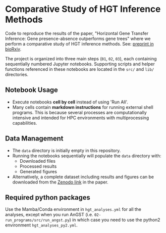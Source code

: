 # Comparative Study of HGT Inference Methods

Code to reproduce the results of the paper, "Horizontal Gene Transfer Inference: Gene presence-absence outperforms gene trees" where we perform a comparative study of HGT inference methods. See: [preprint in bioRxiv](https://www.biorxiv.org/content/10.1101/2024.12.27.630302).

The project is organized into three main steps (`01`, `02`, `03`), each containing sequentially numbered Jupyter notebooks. Supporting scripts and helper functions referenced in these notebooks are located in the `src/` and `lib/` directories.

## Notebook Usage
- Execute notebooks **cell by cell** instead of using 'Run All'.
- Many cells contain **markdown instructions** for running external shell programs. This is because several processes are computationally intensive and intended for HPC environments with multiprocessing capabilities.

## Data Management
- The `data` directory is initially empty in this repository.
- Running the notebooks sequentially will populate the `data` directory with:
  - Downloaded files
  - Processed results
  - Generated figures
- Alternatively, a complete dataset including results and figures can be downloaded from the [Zenodo link](https://zenodo.org/records/14555036) in the paper.

## Required python packages

Use the Mamba/Conda environment in `hgt_analyses.yml` for all the analyses, except when you run AnGST (i.e. `02-run_programs/src/run_angst.py`) in which case you need to use the python2 environment `hgt_analyses_py2.yml`.
